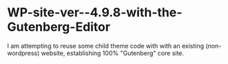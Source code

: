 # WP-site-ver--4.9.8-with-the-Gutenberg-Editor
I am attempting to reuse some child theme code with with an existing (non-wordpress) website, establishing 100% "Gutenberg" core site.
